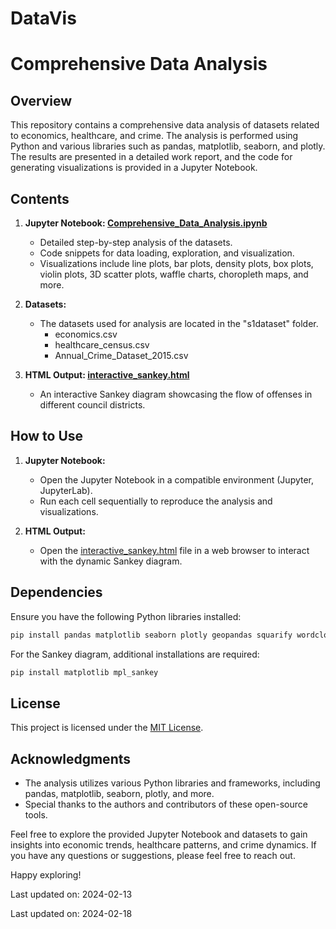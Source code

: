 # DataVis

# Comprehensive Data Analysis

## Overview

This repository contains a comprehensive data analysis of datasets related to economics, healthcare, and crime. The analysis is performed using Python and various libraries such as pandas, matplotlib, seaborn, and plotly. The results are presented in a detailed work report, and the code for generating visualizations is provided in a Jupyter Notebook.

## Contents

1. **Jupyter Notebook: [Comprehensive_Data_Analysis.ipynb](Comprehensive_Data_Analysis.ipynb)**

   - Detailed step-by-step analysis of the datasets.
   - Code snippets for data loading, exploration, and visualization.
   - Visualizations include line plots, bar plots, density plots, box plots, violin plots, 3D scatter plots, waffle charts, choropleth maps, and more.

2. **Datasets:**

   - The datasets used for analysis are located in the "s1dataset" folder.
     - economics.csv
     - healthcare_census.csv
     - Annual_Crime_Dataset_2015.csv

3. **HTML Output: [interactive_sankey.html](interactive_sankey.html)**
   - An interactive Sankey diagram showcasing the flow of offenses in different council districts.

## How to Use

1. **Jupyter Notebook:**

   - Open the Jupyter Notebook in a compatible environment (Jupyter, JupyterLab).
   - Run each cell sequentially to reproduce the analysis and visualizations.

2. **HTML Output:**
   - Open the [interactive_sankey.html](interactive_sankey.html) file in a web browser to interact with the dynamic Sankey diagram.

## Dependencies

Ensure you have the following Python libraries installed:

```bash
pip install pandas matplotlib seaborn plotly geopandas squarify wordcloud pywaffle
```

For the Sankey diagram, additional installations are required:

```bash
pip install matplotlib mpl_sankey
```

## License

This project is licensed under the [MIT License](LICENSE).

## Acknowledgments

- The analysis utilizes various Python libraries and frameworks, including pandas, matplotlib, seaborn, plotly, and more.
- Special thanks to the authors and contributors of these open-source tools.

Feel free to explore the provided Jupyter Notebook and datasets to gain insights into economic trends, healthcare patterns, and crime dynamics. If you have any questions or suggestions, please feel free to reach out.

Happy exploring!


Last updated on: 2024-02-13

Last updated on: 2024-02-18